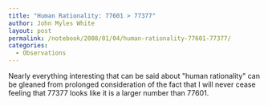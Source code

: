 ```yaml
---
title: "Human Rationality: 77601 > 77377"
author: John Myles White
layout: post
permalink: /notebook/2008/01/04/human-rationality-77601-77377/
categories:
  - Observations
---
```


Nearly everything interesting that can be said about "human rationality" can be gleaned from prolonged consideration of the fact that I will never cease feeling that 77377 looks like it is a larger number than 77601.
